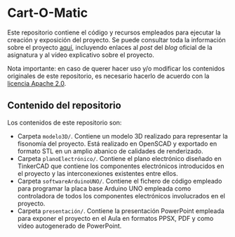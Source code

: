 # Cart-O-Matic

Este repositorio contiene el código y recursos empleados para ejecutar la 
creación y exposición del proyecto. Se puede consultar toda la información 
sobre el proyecto 
[aquí](https://github.com/Cart-O-Matic/.github/blob/main/profile/README.md), 
incluyendo enlaces al *post* del *blog* oficial de la asignatura y al 
vídeo explicativo sobre el proyecto.

Nota importante: en caso de querer hacer uso y/o modificar los contenidos 
originales de este repositorio, es necesario hacerlo de acuerdo con la 
[licencia Apache 
2.0](https://github.com/Cart-O-Matic/Cart-O-Matic/blob/main/LICENSE).

## Contenido del repositorio
Los contenidos de este repositorio son:
- Carpeta ``modelo3D/``. Contiene un modelo 3D realizado para representar 
la fisonomía del proyecto. Está realizado en OpenSCAD y exportado en 
formato STL en un amplio abanico de calidades de renderizado.
- Carpeta ``planoElectrónico/``. Contiene el plano electrónico diseñado en 
TinkerCAD que contiene los componentes electrónicos introducidos en el 
proyecto y las interconexiones existentes entre ellos.
- Carpeta ``softwareArduinoUNO/``. Contiene el fichero de código empleado 
para programar la placa base Arduino UNO empleada como controladora de 
todos los componentes electrónicos involucrados en el proyecto.
- Carpeta ``presentación/``. Contiene la presentación PowerPoint empleada 
para exponer el proyecto en el Aula en formatos PPSX, PDF y como vídeo 
autogenerado de PowerPoint.
